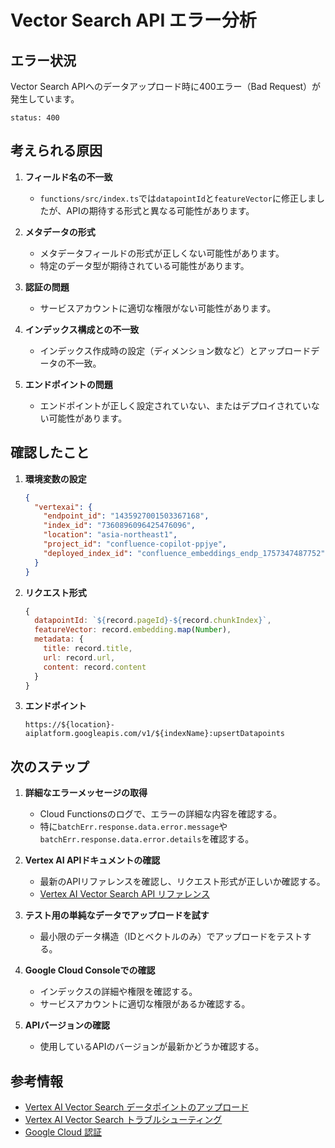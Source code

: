 # Vector Search API エラー分析

## エラー状況

Vector Search APIへのデータアップロード時に400エラー（Bad Request）が発生しています。

```
status: 400
```

## 考えられる原因

1. **フィールド名の不一致**
   - `functions/src/index.ts`では`datapointId`と`featureVector`に修正しましたが、APIの期待する形式と異なる可能性があります。

2. **メタデータの形式**
   - メタデータフィールドの形式が正しくない可能性があります。
   - 特定のデータ型が期待されている可能性があります。

3. **認証の問題**
   - サービスアカウントに適切な権限がない可能性があります。

4. **インデックス構成との不一致**
   - インデックス作成時の設定（ディメンション数など）とアップロードデータの不一致。

5. **エンドポイントの問題**
   - エンドポイントが正しく設定されていない、またはデプロイされていない可能性があります。

## 確認したこと

1. **環境変数の設定**
   ```json
   {
     "vertexai": {
       "endpoint_id": "1435927001503367168",
       "index_id": "7360896096425476096",
       "location": "asia-northeast1",
       "project_id": "confluence-copilot-ppjye",
       "deployed_index_id": "confluence_embeddings_endp_1757347487752"
     }
   }
   ```

2. **リクエスト形式**
   ```javascript
   {
     datapointId: `${record.pageId}-${record.chunkIndex}`,
     featureVector: record.embedding.map(Number),
     metadata: {
       title: record.title,
       url: record.url,
       content: record.content
     }
   }
   ```

3. **エンドポイント**
   ```
   https://${location}-aiplatform.googleapis.com/v1/${indexName}:upsertDatapoints
   ```

## 次のステップ

1. **詳細なエラーメッセージの取得**
   - Cloud Functionsのログで、エラーの詳細な内容を確認する。
   - 特に`batchErr.response.data.error.message`や`batchErr.response.data.error.details`を確認する。

2. **Vertex AI APIドキュメントの確認**
   - 最新のAPIリファレンスを確認し、リクエスト形式が正しいか確認する。
   - [Vertex AI Vector Search API リファレンス](https://cloud.google.com/vertex-ai/docs/vector-search/setup/deploy-index-public)

3. **テスト用の単純なデータでアップロードを試す**
   - 最小限のデータ構造（IDとベクトルのみ）でアップロードをテストする。

4. **Google Cloud Consoleでの確認**
   - インデックスの詳細や権限を確認する。
   - サービスアカウントに適切な権限があるか確認する。

5. **APIバージョンの確認**
   - 使用しているAPIのバージョンが最新かどうか確認する。

## 参考情報

- [Vertex AI Vector Search データポイントのアップロード](https://cloud.google.com/vertex-ai/docs/vector-search/manage-data)
- [Vertex AI Vector Search トラブルシューティング](https://cloud.google.com/vertex-ai/docs/vector-search/troubleshooting)
- [Google Cloud 認証](https://cloud.google.com/docs/authentication)

